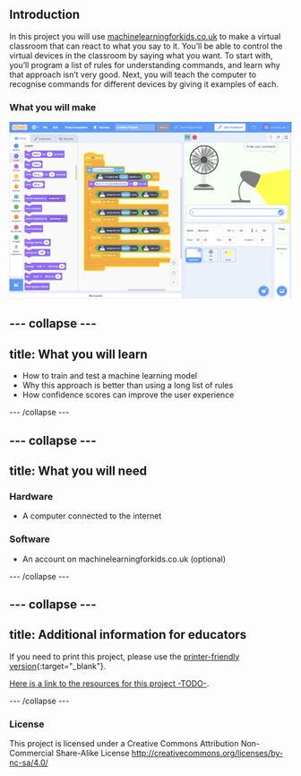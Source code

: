 ## Introduction

In this project you will use [machinelearningforkids.co.uk](machinelearningforkids.co.uk) to make a virtual classroom that can react to what you say to it. You’ll be able to control the virtual devices in the classroom by saying what you want.
To start with, you’ll program a list of rules for understanding commands, and learn why that approach isn’t very good.
Next, you will teach the computer to recognise commands for different devices by giving it examples of each.

### What you will make

![Complete project](images/what-you-will-make.png)

--- collapse ---
---
title: What you will learn
---

+ How to train and test a machine learning model
+ Why this approach is better than using a long list of rules
+ How confidence scores can improve the user experience

--- /collapse ---

--- collapse ---
---
title: What you will need
---
### Hardware

+ A computer connected to the internet

### Software

+ An account on machinelearningforkids.co.uk (optional)

--- /collapse ---

--- collapse ---
---
title: Additional information for educators
---

If you need to print this project, please use the [printer-friendly version](https://projects.raspberrypi.org/en/projects/smart-classroom/print){:target="_blank"}.

[Here is a link to the resources for this project -TODO-](http://rpf.io/project-name-go).

--- /collapse ---

### License

This project is licensed under a Creative Commons Attribution Non-Commercial Share-Alike License
http://creativecommons.org/licenses/by-nc-sa/4.0/
